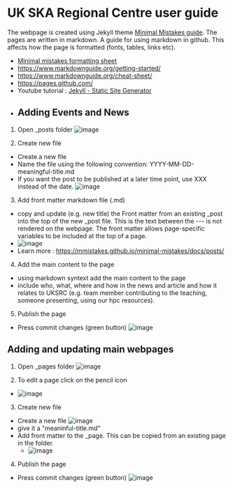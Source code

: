 # UK SKA Regional Centre user guide
The webpage is created using Jekyll theme [Minimal Mistakes guide](https://mmistakes.github.io/minimal-mistakes/docs/quick-start-guide/).
The pages are written in markdown. A guide for using markdown in github. This affects how the page is formatted (fonts, tables, links etc). 
- [Minimal mistakes formatting sheet](https://mmistakes.github.io/minimal-mistakes/docs/utility-classes/)
- https://www.markdownguide.org/getting-started/
- https://www.markdownguide.org/cheat-sheet/
- https://pages.github.com/
- Youtube tutorial : [Jekyll - Static Site Generator](https://www.youtube.com/playlist?list=PLLAZ4kZ9dFpOPV5C5Ay0pHaa0RJFhcmcB)
- 
  ## Adding Events and News
1. Open _posts folder 
![image](https://github.com/uksrc/uksrc.github.io/assets/60702218/935f9ab1-4e85-45b7-b22a-ce5ac269072e)

2. Create new file 
- Create a new file
- Name the file using the following convention: YYYY-MM-DD-meaningful-title.md
- If you want the post to be published at a later time point, use XXX instead of the date. 
![image](https://github.com/uksrc/uksrc.github.io/assets/60702218/5cbef117-19bb-4e67-80e1-f61fc8831649)


3. Add front matter markdown file (.md)
- copy and update  (e.g. new title) the Front matter from an existing _post into the top of the new _post file. This is the text between the --- is not rendered on the webpage. The front matter allows page-specific variables to be included at the top of a page.
-  ![image](https://github.com/uksrc/uksrc.github.io/assets/60702218/139e5357-80e0-4a77-af14-341d781a4074)
-  Learn more : https://mmistakes.github.io/minimal-mistakes/docs/posts/

4. Add the main content to the page
- using markdown syntext add the main content to the page
- include who, what, where and how in the news and article and how it relates to UKSRC (e.g. team member contributing to the teaching, someone presenting, using our hpc resources).

5.  Publish the page
 -  Press commit changes (green button)
   ![image](https://github.com/uksrc/uksrc.github.io/assets/60702218/4eb87556-a9bc-4f33-926b-a0c4e52c28a3)
  
## Adding and updating main webpages 
1. Open _pages folder
![image](https://github.com/uksrc/uksrc.github.io/assets/60702218/76b5cbf4-89b7-417e-9d6f-0fbd801453b4)

2. To edit a page click on the pencil icon
-  ![image](https://github.com/uksrc/uksrc.github.io/assets/60702218/75b33eb1-88cc-4b2c-ade5-4d3f2f333ef1)
 
3. Create new file 
- Create a new file
![image](https://github.com/uksrc/uksrc.github.io/assets/60702218/b4b37b70-ce43-4dfd-bd21-13cd998f37c4)
- give it a "meaninful-title.md"
- Add front matter to the _page. This can be copied from an existing page in the folder.
    - ![image](https://github.com/uksrc/uksrc.github.io/assets/60702218/17f10449-ecd0-4219-a7e5-c25d71b67b6c)

4.  Publish the page
 -  Press commit changes (green button)
   ![image](https://github.com/uksrc/uksrc.github.io/assets/60702218/4eb87556-a9bc-4f33-926b-a0c4e52c28a3)
